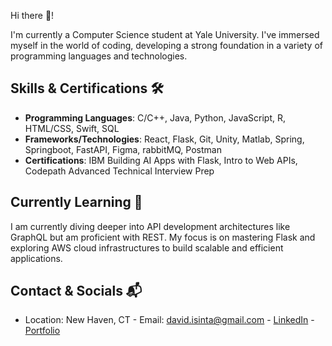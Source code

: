 Hi there 👋! 

I'm currently a Computer Science student at Yale University. I've immersed myself in the world of coding, developing a strong foundation in a variety of programming languages and technologies.

## Skills & Certifications 🛠️
- **Programming Languages**: C/C++, Java, Python, JavaScript, R, HTML/CSS, Swift, SQL
- **Frameworks/Technologies**: React, Flask, Git, Unity, Matlab, Spring, Springboot, FastAPI, Figma, rabbitMQ, Postman
- **Certifications**: IBM Building AI Apps with Flask, Intro to Web APIs, Codepath Advanced Technical Interview Prep

## Currently Learning 🌱
I am currently diving deeper into API development architectures like GraphQL but am proficient with REST. My focus is on mastering Flask and exploring AWS cloud infrastructures to build scalable and efficient applications.

## Contact & Socials 📬
-  Location: New Haven, CT  -  Email: david.isinta@gmail.com  -  [LinkedIn](https://www.linkedin.com/in/davidnyakawa/)  -  [Portfolio](https://www.davidnyakawa.com/)


<!--
**davidisinta/davidisinta** is a ✨ _special_ ✨ repository because its `README.md` (this file) appears on your GitHub profile.

Here are some ideas to get you started:

- 🔭 I’m currently working on ...
- 🌱 I’m currently learning ...
- 👯 I’m looking to collaborate on ...
- 🤔 I’m looking for help with ...
- 💬 Ask me about ...
- 📫 How to reach me: ...
- 😄 Pronouns: ...
- ⚡ Fun fact: ...
-->
